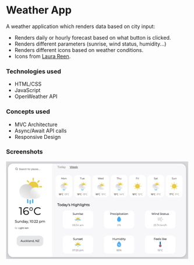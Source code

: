 # Weather App

A weather application which renders data based on city input:

- Renders daily or hourly forecast based on what button is clicked.
- Renders different parameters (sunrise, wind status, humidity...)
- Renders different icons based on weather conditions.
- Icons from [Laura Reen](http://laurareen.com/).

### Technologies used

- HTML/CSS
- JavaScript
- OpenWeather API

### Concepts used

- MVC Architecture
- Async/Await API calls
- Responsive Design

### Screenshots

<img alt='Project screenshot' src='src/img/screenshots/screenshot_01.png' style="width:500px" >
